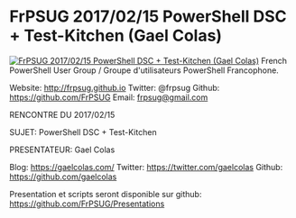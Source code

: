 ﻿# FrPSUG 2017/02/15 PowerShell DSC + Test-Kitchen (Gael Colas)

[![FrPSUG 2017/02/15 PowerShell DSC + Test-Kitchen (Gael Colas)](https://i3.ytimg.com/vi/6IDJoSo3qDc/hqdefault.jpg "FrPSUG 2017/02/15 PowerShell DSC + Test-Kitchen (Gael Colas)")](https://www.youtube.com/watch?v=6IDJoSo3qDc)
French PowerShell User Group / Groupe d'utilisateurs PowerShell Francophone.

Website: http://frpsug.github.io
Twitter: @frpsug
Github: https://github.com/FrPSUG
Email: frpsug@gmail.com


RENCONTRE DU 2017/02/15

SUJET: PowerShell DSC + Test-Kitchen

PRESENTATEUR: Gael Colas

Blog: https://gaelcolas.com/
Twitter: https://twitter.com/gaelcolas
Github: https://github.com/gaelcolas



Presentation et scripts seront disponible sur github: https://github.com/FrPSUG/Presentations


